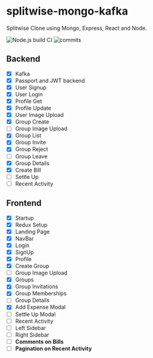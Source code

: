 # splitwise-mongo-kafka

Splitwise Clone using Mongo, Express, React and Node.

![Node.js build CI](https://github.com/mrugeshmaster/splitwise-mongo-kafka/actions/workflows/node.js.yml/badge.svg)
![commits](https://img.shields.io/github/commit-activity/m/mrugeshmaster/splitwise-mongo-kafka)

## Backend

- [x] Kafka  
- [x] Passport and JWT backend  
- [x] User Signup  
- [x] User Login  
- [x] Profile Get  
- [x] Profile Update  
- [x] User Image Upload  
- [x] Group Create  
- [ ] Group Image Upload  
- [x] Group List  
- [x] Group Invite  
- [x] Group Reject  
- [ ] Group Leave  
- [x] Group Details  
- [x] Create Bill  
- [ ] Settle Up  
- [ ] Recent Activity  

## Frontend

- [x] Startup
- [x] Redux Setup
- [x] Landing Page
- [x] NavBar
- [x] Login
- [x] SignUp
- [x] Profile
- [x] Create Group
- [ ] Group Image Upload
- [x] Groups
- [x] Group Invitations
- [x] Group Memberships
- [ ] Group Details
- [x] Add Expense Modal
- [ ] Settle Up Modal
- [ ] Recent Activity
- [ ] Left Sidebar
- [ ] Right Sidebar
- [ ] **Comments on Bills**
- [ ] **Pagination on Recent Activity**
